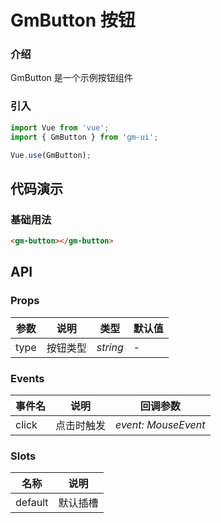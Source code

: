 # GmButton 按钮

### 介绍

GmButton 是一个示例按钮组件

### 引入

```js
import Vue from 'vue';
import { GmButton } from 'gm-ui';

Vue.use(GmButton);
```

## 代码演示

### 基础用法
```html
<gm-button></gm-button>
```

## API

### Props

| 参数         | 说明     | 类型     | 默认值    |
| ----------- | -------- | -------- | --------- |
| type     | 按钮类型 | _string_ | - |

### Events

| 事件名 | 说明       | 回调参数            |
| ------ | ---------- | ------------------- |
| click  | 点击时触发 | _event: MouseEvent_ |

### Slots

| 名称    | 说明     |
| ------- | -------- |
| default | 默认插槽 |
